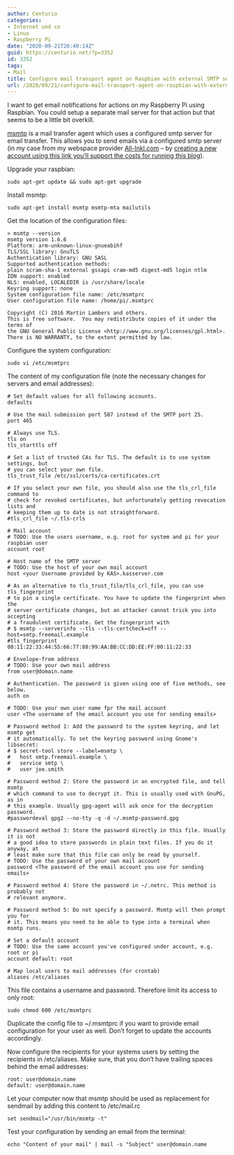 ```yaml
---
author: Centurio
categories:
- Internet und co
- Linux
- Raspberry Pi
date: "2020-09-21T20:40:14Z"
guid: https://centurio.net/?p=3352
id: 3352
tags:
- Mail
title: Configure mail transport agent on Raspbian with external SMTP server
url: /2020/09/21/configure-mail-transport-agent-on-raspbian-with-external-smtp-server/
---
```

I want to get email notifications for actions on my Raspberry Pi using Raspbian. You could setup a separate mail server for that action but that seems to be a little bit overkill.

[msmtp](https://marlam.de/msmtp/) is a mail transfer agent which uses a configured smtp server for email transfer. This allows you to send emails via a configured smtp server (in my case from my webspace provider [All-Inkl.com](https://all-inkl.com/PA13DF412578D) &#8211; by [creating a new account using this link you&#8217;ll support the costs for running this blog](https://all-inkl.com/partnerprogramm/provision/)).

Upgrade your raspbian:

<pre class="wp-block-code"><code>sudo apt-get update && sudo apt-get upgrade</code></pre>

Install msmtp:

<pre class="wp-block-code"><code>sudo apt-get install msmtp msmtp-mta mailutils</code></pre>

Get the location of the configuration files:

<pre class="wp-block-code"><code>&gt; msmtp --version
msmtp version 1.6.6
Platform: arm-unknown-linux-gnueabihf
TLS/SSL library: GnuTLS
Authentication library: GNU SASL
Supported authentication methods:
plain scram-sha-1 external gssapi cram-md5 digest-md5 login ntlm
IDN support: enabled
NLS: enabled, LOCALEDIR is /usr/share/locale
Keyring support: none
System configuration file name: /etc/msmtprc
User configuration file name: /home/pi/.msmtprc

Copyright (C) 2016 Martin Lambers and others.
This is free software.  You may redistribute copies of it under the terms of
the GNU General Public License &lt;http://www.gnu.org/licenses/gpl.html&gt;.
There is NO WARRANTY, to the extent permitted by law.</code></pre>

Configure the system configuration:

<pre class="wp-block-code"><code>sudo vi /etc/msmtprc</code></pre>

The content of my configuration file (note the necessary changes for servers and email addresses):

<pre class="wp-block-code"><code># Set default values for all following accounts.
defaults

# Use the mail submission port 587 instead of the SMTP port 25.
port 465

# Always use TLS.
tls on
tls_starttls off

# Set a list of trusted CAs for TLS. The default is to use system settings, but
# you can select your own file.
tls_trust_file /etc/ssl/certs/ca-certificates.crt

# If you select your own file, you should also use the tls_crl_file command to
# check for revoked certificates, but unfortunately getting revocation lists and
# keeping them up to date is not straightforward.
#tls_crl_file ~/.tls-crls

# Mail account
# TODO: Use the users username, e.g. root for system and pi for your raspbian user
account root

# Host name of the SMTP server
# TODO: Use the host of your own mail account
host &lt;your Username provided by KAS>.kasserver.com

# As an alternative to tls_trust_file/tls_crl_file, you can use tls_fingerprint
# to pin a single certificate. You have to update the fingerprint when the
# server certificate changes, but an attacker cannot trick you into accepting
# a fraudulent certificate. Get the fingerprint with
# $ msmtp --serverinfo --tls --tls-certcheck=off --host=smtp.freemail.example
#tls_fingerprint 00:11:22:33:44:55:66:77:88:99:AA:BB:CC:DD:EE:FF:00:11:22:33

# Envelope-from address
# TODO: Use your own mail address
from user@domain.name

# Authentication. The password is given using one of five methods, see below.
auth on

# TODO: Use your own user name fpr the mail account
user &lt;The username of the email account you use for sending emails>

# Password method 1: Add the password to the system keyring, and let msmtp get
# it automatically. To set the keyring password using Gnome's libsecret:
# $ secret-tool store --label=msmtp \
#   host smtp.freemail.example \
#   service smtp \
#   user joe.smith

# Password method 2: Store the password in an encrypted file, and tell msmtp
# which command to use to decrypt it. This is usually used with GnuPG, as in
# this example. Usually gpg-agent will ask once for the decryption password.
#passwordeval gpg2 --no-tty -q -d ~/.msmtp-password.gpg

# Password method 3: Store the password directly in this file. Usually it is not
# a good idea to store passwords in plain text files. If you do it anyway, at
# least make sure that this file can only be read by yourself.
# TODO: Use the password of your own mail account
password &lt;The password of the email account you use for sending emails>

# Password method 4: Store the password in ~/.netrc. This method is probably not
# relevant anymore.

# Password method 5: Do not specify a password. Msmtp will then prompt you for
# it. This means you need to be able to type into a terminal when msmtp runs.

# Set a default account
# TODO: Use the same account you've configured under account, e.g. root or pi
account default: root

# Map local users to mail addresses (for crontab)
aliases /etc/aliases</code></pre>

This file contains a username and password. Therefore limit its access to only root:

<pre class="wp-block-code"><code>sudo chmod 600 /etc/msmtprc</code></pre>

Duplicate the config file to ~/.msmtprc if you want to provide email configuration for your user as well. Don&#8217;t forget to update the accounts accordingly.

Now configure the recipients for your systems users by setting the recipients in /etc/aliases. Make sure, that you don&#8217;t have trailing spaces behind the email addresses:

<pre class="wp-block-code"><code>root: user@domain.name
default: user@domain.name</code></pre>

Let your computer now that msmtp should be used as replacement for sendmail by adding this content to /etc/mail.rc

<pre class="wp-block-code"><code>set sendmail="/usr/bin/msmtp -t"</code></pre>

Test your configuration by sending an email from the terminal:

<pre class="wp-block-code"><code>echo "Content of your mail" | mail -s "Subject" user@domain.name</code></pre>